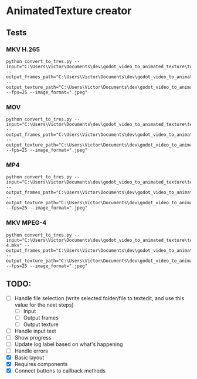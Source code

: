 # AnimatedTexture creator


## Tests

### MKV H.265

    python convert_to_tres.py --input="C:\Users\Victor\Documents\dev\godot_video_to_animated_texture\tests\medias\big_buck_bunny_short_h265.mkv" --output_frames_path="C:\Users\Victor\Documents\dev\godot_video_to_animated_texture\tests\frames" --output_texture_path="C:\Users\Victor\Documents\dev\godot_video_to_animated_texture\tests\test_mkv_h265.tres" --fps=25 --image_format=".jpeg"

### MOV

    python convert_to_tres.py --input="C:\Users\Victor\Documents\dev\godot_video_to_animated_texture\tests\medias\big_buck_bunny_short.mov" --output_frames_path="C:\Users\Victor\Documents\dev\godot_video_to_animated_texture\tests\frames" --output_texture_path="C:\Users\Victor\Documents\dev\godot_video_to_animated_texture\tests\test_mov.tres" --fps=25 --image_format=".jpeg"

### MP4

    python convert_to_tres.py --input="C:\Users\Victor\Documents\dev\godot_video_to_animated_texture\tests\medias\big_buck_bunny_short.mp4" --output_frames_path="C:\Users\Victor\Documents\dev\godot_video_to_animated_texture\tests\frames" --output_texture_path="C:\Users\Victor\Documents\dev\godot_video_to_animated_texture\tests\test_mp4.tres" --fps=25 --image_format=".jpeg"

### MKV MPEG-4 

    python convert_to_tres.py --input="C:\Users\Victor\Documents\dev\godot_video_to_animated_texture\tests\medias\big_buck_bunny_short_MPEG-4.mkv" --output_frames_path="C:\Users\Victor\Documents\dev\godot_video_to_animated_texture\tests\frames" --output_texture_path="C:\Users\Victor\Documents\dev\godot_video_to_animated_texture\tests\test_mkv_mpeg4.tres" --fps=25 --image_format=".jpeg"

## TODO:

- [ ] Handle file selection (write selected folder/file to textedit, and use this value for the next steps)
    - [ ] Input
    - [ ] Output frames
    - [ ] Output texture
- [ ] Handle input text 
- [ ] Show progress
- [ ] Update log label based on what's happening
- [ ] Handle errors
- [X] Basic layout
- [X] Requires components
- [X] Connect buttons to callback methods